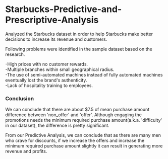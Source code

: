 # Starbucks-Predictive-and-Prescriptive-Analysis
Analyzed the Starbucks dataset in order to help Starbucks make better decisions to increase its revenue and customers.


Following problems were identified in the sample dataset based on the research.<br>

-High prices with no customer rewards.<br>
-Multiple branches within small geographical radius.<br>
-The use of semi-automated machines instead of fully automated machines eventually lost the brand's authenticity.<br>
-Lack of hospitality training to employees.

### Conclusion
We can conclude that there are about $7.5 of mean purchase amount difference between 'non_offer' and 'offer'. Although engaging the promotions needs the minimum required purchase amount(a.k.a. 'difficulty' in our dataset), the difference is pretty significant. 

From our Predictive Analysis, we can conclude that as there are many men who crave for discounts, if we increase the offers and increase the minimum required purchase amount slightly it can result in generating more revenue and profits.




